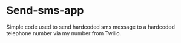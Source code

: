 # Send-sms-app

Simple code used to send hardcoded sms message to a hardcoded telephone number via my number from Twilio.
